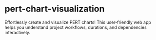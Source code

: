 # pert-chart-visualization
Effortlessly create and visualize PERT charts! This user-friendly web app helps you understand project workflows, durations, and dependencies interactively.
